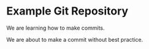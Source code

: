 # Example Git Repository

We are learning how to make commits.

We are about to make a commit without best practice. 